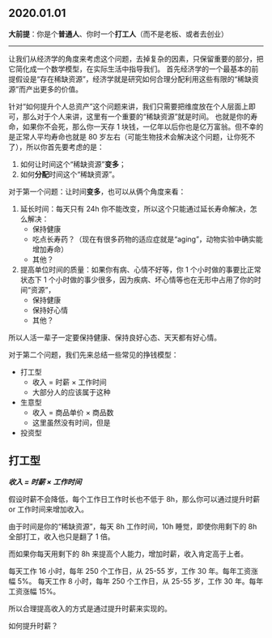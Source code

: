 2020.01.01
---
**大前提**：你是个**普通人**、你时一个**打工人**（而不是老板、或者去创业）

---
让我们从经济学的角度来考虑这个问题，去掉复杂的因素，只保留重要的部分，把它简化成一个数学模型，在实际生活中指导我们。
首先经济学的一个最基本的前提假设是“存在稀缺资源”，经济学就是研究如何合理分配利用这些有限的“稀缺资源”而产出更多的价值。

针对“如何提升个人总资产”这个问题来讲，我们只需要把维度放在个人层面上即可，那么对于个人来讲，这里有一个重要的“稀缺资源”就是时间。
也就是你的寿命，如果你不会死，那么你一天存 1 块钱，一亿年以后你也是亿万富翁。但不幸的是正常人平均寿命也就是 80 岁左右（可能生物技术会解决这个问题，让你死不了），所以你首先要考虑的是：
1. 如何让时间这个“稀缺资源”**变多**；
2. 如何**分配**时间这个“稀缺资源”。

对于第一个问题：让时间**变多**，也可以从俩个角度来看：
1. 延长时间：每天只有 24h 你不能改变，所以这个只能通过延长寿命解决，怎么解决：
    - 保持健康
    - 吃点长寿药？（现在有很多药物的适应症就是“aging”，动物实验中确实能增加寿命）
    - 其他？
2. 提高单位时间的质量：如果你有病、心情不好等，你 1 个小时做的事要比正常状态下 1 个小时做的事少很多，因为疾病、坏心情等也在无形中占用了你的时间“资源”，
    - 保持健康
    - 保持好心情
    - 其他？

所以人活一辈子一定要保持健康、保持良好心态、天天都有好心情。

对于第二个问题，我们先来总结一些常见的挣钱模型：
- 打工型
    - 收入 = 时薪 × 工作时间
    - 大部分人的应该属于这种
- 生意型
    - 收入 = 商品单价 × 商品数
    - 这里虽然没有时间，但是
- 投资型
    
## 打工型
***收入 = 时薪 × 工作时间***

假设时薪不会降低，每个工作日工作时长也不低于 8h，那么你可以通过提升时薪 or 工作时间来增加收入。

由于时间是你的“稀缺资源”，每天 8h 工作时间，10h 睡觉，即使你用剩下的 8h 全部打工，收入也只是翻了 1 倍。

而如果你每天用剩下的 8h 来提高个人能力，增加时薪，收入肯定高于上者。

每天工作 16 小时，每年 250 个工作日，从 25-55 岁，工作 30 年。每年工资涨幅 5%。
每天工作 8 小时，每年 250 个工作日，从 25-55 岁，工作 30 年。每年工资涨幅 15%。

所以合理提高收入的方式是通过提升时薪来实现的。

如何提升时薪？
